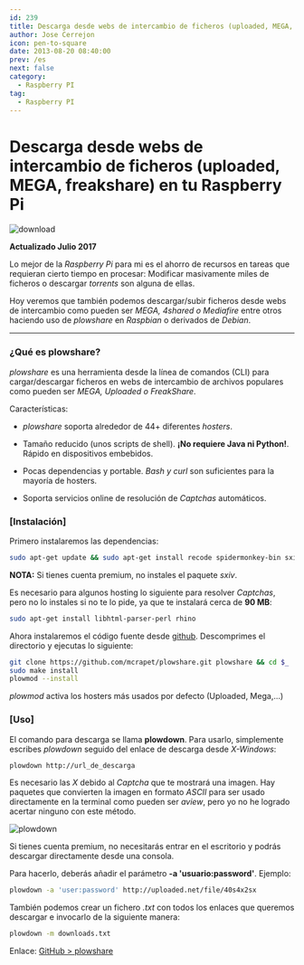 ```yaml
---
id: 239
title: Descarga desde webs de intercambio de ficheros (uploaded, MEGA, freakshare) en tu Raspberry Pi
author: Jose Cerrejon
icon: pen-to-square
date: 2013-08-20 08:40:00
prev: /es
next: false
category:
  - Raspberry PI
tag:
  - Raspberry PI
---
```


# Descarga desde webs de intercambio de ficheros (uploaded, MEGA, freakshare) en tu Raspberry Pi

![download](/images/download1.png)

**Actualizado Julio 2017**

Lo mejor de la *Raspberry Pi* para mi es el ahorro de recursos en tareas que requieran cierto tiempo en procesar: Modificar masivamente miles de ficheros o descargar *torrents* son alguna de ellas.

Hoy veremos que también podemos descargar/subir ficheros desde webs de intercambio como pueden ser *MEGA, 4shared o Mediafire* entre otros haciendo uso de *plowshare* en *Raspbian* o derivados de *Debian*.

- - -
###  ¿Qué es plowshare?

*plowshare* es una herramienta desde la línea de comandos (CLI) para cargar/descargar ficheros en webs de intercambio de archivos populares como pueden ser *MEGA, Uploaded o FreakShare*.

Características:

* *plowshare* soporta alrededor de 44+ diferentes *hosters*.

* Tamaño reducido (unos scripts de shell). **¡No requiere Java ni Python!**. Rápido en dispositivos embebidos.

* Pocas dependencias y portable. *Bash y curl* son suficientes para la mayoría de hosters.

* Soporta servicios online de resolución de *Captchas* automáticos.

###  [Instalación]

Primero instalaremos las dependencias:

```bash
sudo apt-get update && sudo apt-get install recode spidermonkey-bin sxiv
```

**NOTA:** Si tienes cuenta premium, no instales el paquete *sxiv*.

Es necesario para algunos hosting lo siguiente para resolver *Captchas*, pero no lo instales si no te lo pide, ya que te instalará cerca de **90 MB**:

```bash
sudo apt-get install libhtml-parser-perl rhino
```

Ahora instalaremos el código fuente desde [github](https://github.com/mcrapet/plowshare/releases). Descomprimes el directorio y ejecutas lo siguiente:

```bash
git clone https://github.com/mcrapet/plowshare.git plowshare && cd $_
sudo make install
plowmod --install
```

*plowmod* activa los hosters más usados por defecto (Uploaded, Mega,...)

###  [Uso]

El comando para descarga se llama **plowdown**. Para usarlo, simplemente escribes *plowdown* seguido del enlace de descarga desde *X-Windows*:

```bash
plowdown http://url_de_descarga
```

Es necesario las *X* debido al *Captcha* que te mostrará una imagen. Hay paquetes que convierten la imagen en formato *ASCII* para ser usado directamente en la terminal como pueden ser *aview*, pero yo no he logrado acertar ninguno con este método.

![plowdown](/images/2013/08/plowdown.jpg)


Si tienes cuenta premium, no necesitarás entrar en el escritorio y podrás descargar directamente desde una consola. 

Para hacerlo, deberás añadir el parámetro **-a 'usuario:password'**. Ejemplo:

```bash
plowdown -a 'user:password' http://uploaded.net/file/40s4x2sx
```

También podemos crear un fichero *.txt* con todos los enlaces que queremos descargar e invocarlo de la siguiente manera:

```bash
plowdown -m downloads.txt
```

Enlace: [GitHub > plowshare](https://github.com/mcrapet/plowshare)
